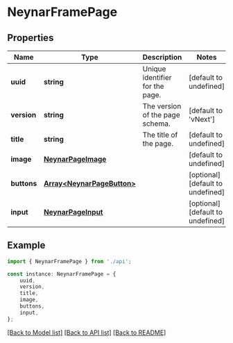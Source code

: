 # NeynarFramePage


## Properties

Name | Type | Description | Notes
------------ | ------------- | ------------- | -------------
**uuid** | **string** | Unique identifier for the page. | [default to undefined]
**version** | **string** | The version of the page schema. | [default to 'vNext']
**title** | **string** | The title of the page. | [default to undefined]
**image** | [**NeynarPageImage**](NeynarPageImage.md) |  | [default to undefined]
**buttons** | [**Array&lt;NeynarPageButton&gt;**](NeynarPageButton.md) |  | [optional] [default to undefined]
**input** | [**NeynarPageInput**](NeynarPageInput.md) |  | [optional] [default to undefined]

## Example

```typescript
import { NeynarFramePage } from './api';

const instance: NeynarFramePage = {
    uuid,
    version,
    title,
    image,
    buttons,
    input,
};
```

[[Back to Model list]](../README.md#documentation-for-models) [[Back to API list]](../README.md#documentation-for-api-endpoints) [[Back to README]](../README.md)
